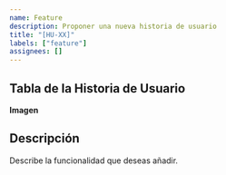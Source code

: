 ```yaml
---
name: Feature
description: Proponer una nueva historia de usuario
title: "[HU-XX]"
labels: ["feature"]
assignees: []
---
```

## Tabla de la Historia de Usuario
**Imagen**

## Descripción
Describe la funcionalidad que deseas añadir.
